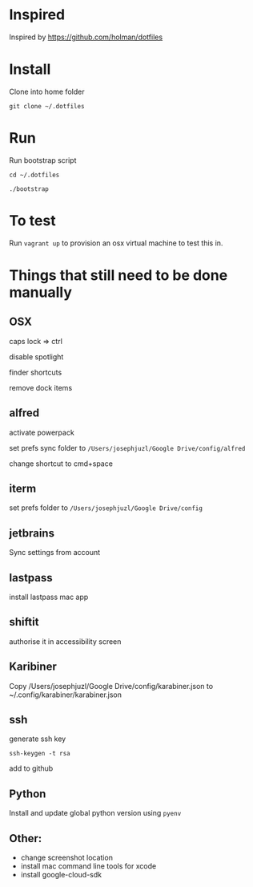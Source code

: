 # Inspired

Inspired by https://github.com/holman/dotfiles

# Install

Clone into home folder

`git clone ~/.dotfiles`

# Run 

Run bootstrap script

`cd ~/.dotfiles`

`./bootstrap`

# To test

Run `vagrant up` to provision an osx virtual machine to test this in.

# Things that still need to be done manually

## OSX
caps lock => ctrl

disable spotlight

finder shortcuts

remove dock items

## alfred
activate powerpack 

set prefs sync folder to `/Users/josephjuzl/Google Drive/config/alfred`

change shortcut to cmd+space

## iterm
set prefs folder to `/Users/josephjuzl/Google Drive/config`

## jetbrains
Sync settings from account

## lastpass
install lastpass mac app

## shiftit
authorise it in accessibility screen

## Karibiner
Copy /Users/josephjuzl/Google Drive/config/karabiner.json to ~/.config/karabiner/karabiner.json

## ssh
generate ssh key

	ssh-keygen -t rsa

add to github

## Python

Install and update global python version using `pyenv`

## Other:
- change screenshot location
- install mac command line tools for xcode
- install google-cloud-sdk
